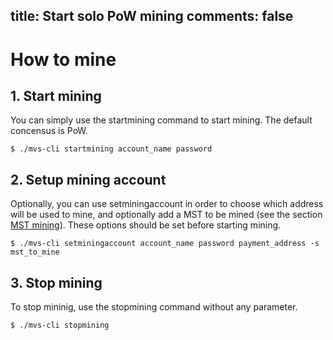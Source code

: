 title: Start solo PoW mining
comments: false
---

# How to mine
## 1. Start mining

You can simply use the startmining command to start mining. The default concensus is PoW.

```
$ ./mvs-cli startmining account_name password
```

## 2. Setup mining account

Optionally, you can use setminingaccount in order to choose which address will be used to mine, and optionally add a MST to be mined (see the section [MST mining](mst_mining.html)). These options should be set before starting mining.

```
$ ./mvs-cli setminingaccount account_name password payment_address -s mst_to_mine
```

## 3. Stop mining

To stop mininig, use the stopmining command without any parameter.

```
$ ./mvs-cli stopmining
```
